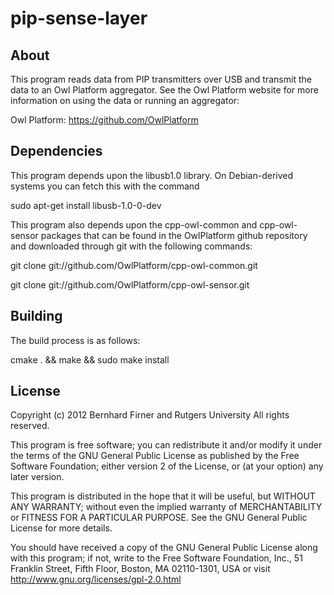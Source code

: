 pip-sense-layer
===============

About
-----
  This program reads data from PIP transmitters over USB and transmit the data
  to an Owl Platform aggregator. See the Owl Platform website for more
  information on using the data or running an aggregator:

  Owl Platform: <https://github.com/OwlPlatform>

Dependencies
------------
  This program depends upon the libusb1.0 library. On Debian-derived systems you
  can fetch this with the command

  sudo apt-get install libusb-1.0-0-dev 

  This program also depends upon the cpp-owl-common and cpp-owl-sensor packages
  that can be found in the OwlPlatform github repository and downloaded through
  git with the following commands:

  git clone git://github.com/OwlPlatform/cpp-owl-common.git

  git clone git://github.com/OwlPlatform/cpp-owl-sensor.git

Building
--------
  The build process is as follows:

  cmake . && make && sudo make install

License
-------
 Copyright (c) 2012 Bernhard Firner and Rutgers University
 All rights reserved.
 
 This program is free software; you can redistribute it and/or
 modify it under the terms of the GNU General Public License
 as published by the Free Software Foundation; either version 2
 of the License, or (at your option) any later version.
 
 This program is distributed in the hope that it will be useful,
 but WITHOUT ANY WARRANTY; without even the implied warranty of
 MERCHANTABILITY or FITNESS FOR A PARTICULAR PURPOSE.  See the
 GNU General Public License for more details.

 You should have received a copy of the GNU General Public License
 along with this program; if not, write to the Free Software
 Foundation, Inc., 51 Franklin Street, Fifth Floor, Boston, MA  02110-1301, USA
 or visit http://www.gnu.org/licenses/gpl-2.0.html
